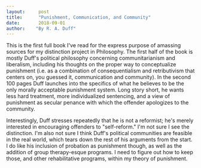 ```yaml
---
layout:     post
title:      "Punishment, Communication, and Community"
date:       2018-09-01
author:    "By R. A. Duff"
---
```


This is the first full book I've read for the express purpose of amassing sources for my distinction project in Philosophy. The first half of the book is mostly Duff's political philosophy concerning communitarianism and liberalism, including his thoughts on the proper way to conceptualize punishment (i.e. as a combination of consequentialism and retributivism that centers on, you guessed it, communication and community). In the second 100 pages Duff launches into the specifics of what he believes to be the only morally acceptable punishment system. Long story short, he wants less hard treatment, more individualized sentencing, and a view of punishment as secular penance with which the offender apologizes to the community. 

Interestingly, Duff stresses repeatedly that he is not a reformist; he's merely interested in encouraging offenders to "self-reform." I'm not sure I see the distinction. I'm also not sure I think Duff's political communities are feasible in the real world, which tears down the rest of his arguments from the start. I do like his inclusion of probation as punishment though, as well as the addition of group therapy-esque programs. I need to figure out how to keep those, and other rehabilitative programs, within my theory of punishment. 